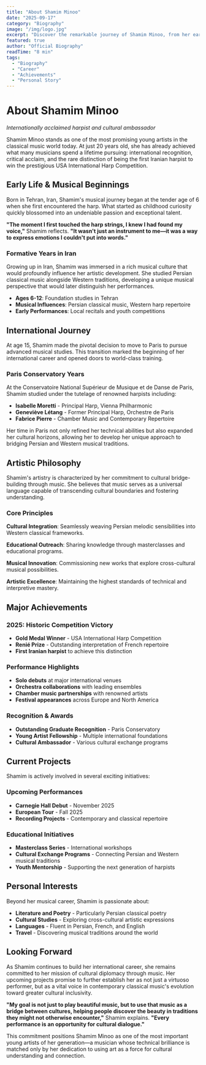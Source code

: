 ```yaml
---
title: "About Shamim Minoo"
date: "2025-09-17"
category: "Biography"
image: "/img/logo.jpg"
excerpt: "Discover the remarkable journey of Shamim Minoo, from her early beginnings in Iran to becoming an internationally acclaimed harpist and Gold Medal winner."
featured: true
author: "Official Biography"
readTime: "8 min"
tags:
  - "Biography"
  - "Career"
  - "Achievements"
  - "Personal Story"
---
```


# About Shamim Minoo

*Internationally acclaimed harpist and cultural ambassador*

Shamim Minoo stands as one of the most promising young artists in the classical music world today. At just 20 years old, she has already achieved what many musicians spend a lifetime pursuing: international recognition, critical acclaim, and the rare distinction of being the first Iranian harpist to win the prestigious USA International Harp Competition.

## Early Life & Musical Beginnings

Born in Tehran, Iran, Shamim's musical journey began at the tender age of 6 when she first encountered the harp. What started as childhood curiosity quickly blossomed into an undeniable passion and exceptional talent.

**"The moment I first touched the harp strings, I knew I had found my voice,"** Shamim reflects. **"It wasn't just an instrument to me—it was a way to express emotions I couldn't put into words."**

### Formative Years in Iran

Growing up in Iran, Shamim was immersed in a rich musical culture that would profoundly influence her artistic development. She studied Persian classical music alongside Western traditions, developing a unique musical perspective that would later distinguish her performances.

- **Ages 6-12**: Foundation studies in Tehran
- **Musical Influences**: Persian classical music, Western harp repertoire
- **Early Performances**: Local recitals and youth competitions

## International Journey

At age 15, Shamim made the pivotal decision to move to Paris to pursue advanced musical studies. This transition marked the beginning of her international career and opened doors to world-class training.

### Paris Conservatory Years

At the Conservatoire National Supérieur de Musique et de Danse de Paris, Shamim studied under the tutelage of renowned harpists including:

- **Isabelle Moretti** - Principal Harp, Vienna Philharmonic
- **Geneviève Létang** - Former Principal Harp, Orchestre de Paris
- **Fabrice Pierre** - Chamber Music and Contemporary Repertoire

Her time in Paris not only refined her technical abilities but also expanded her cultural horizons, allowing her to develop her unique approach to bridging Persian and Western musical traditions.

## Artistic Philosophy

Shamim's artistry is characterized by her commitment to cultural bridge-building through music. She believes that music serves as a universal language capable of transcending cultural boundaries and fostering understanding.

### Core Principles

**Cultural Integration**: Seamlessly weaving Persian melodic sensibilities into Western classical frameworks.

**Educational Outreach**: Sharing knowledge through masterclasses and educational programs.

**Musical Innovation**: Commissioning new works that explore cross-cultural musical possibilities.

**Artistic Excellence**: Maintaining the highest standards of technical and interpretive mastery.

## Major Achievements

### 2025: Historic Competition Victory
- **Gold Medal Winner** - USA International Harp Competition
- **Renié Prize** - Outstanding interpretation of French repertoire
- **First Iranian harpist** to achieve this distinction

### Performance Highlights
- **Solo debuts** at major international venues
- **Orchestra collaborations** with leading ensembles
- **Chamber music partnerships** with renowned artists
- **Festival appearances** across Europe and North America

### Recognition & Awards
- **Outstanding Graduate Recognition** - Paris Conservatory
- **Young Artist Fellowship** - Multiple international foundations
- **Cultural Ambassador** - Various cultural exchange programs

## Current Projects

Shamim is actively involved in several exciting initiatives:

### Upcoming Performances
- **Carnegie Hall Debut** - November 2025
- **European Tour** - Fall 2025
- **Recording Projects** - Contemporary and classical repertoire

### Educational Initiatives
- **Masterclass Series** - International workshops
- **Cultural Exchange Programs** - Connecting Persian and Western musical traditions
- **Youth Mentorship** - Supporting the next generation of harpists

## Personal Interests

Beyond her musical career, Shamim is passionate about:
- **Literature and Poetry** - Particularly Persian classical poetry
- **Cultural Studies** - Exploring cross-cultural artistic expressions
- **Languages** - Fluent in Persian, French, and English
- **Travel** - Discovering musical traditions around the world

## Looking Forward

As Shamim continues to build her international career, she remains committed to her mission of cultural diplomacy through music. Her upcoming projects promise to further establish her as not just a virtuoso performer, but as a vital voice in contemporary classical music's evolution toward greater cultural inclusivity.

**"My goal is not just to play beautiful music, but to use that music as a bridge between cultures, helping people discover the beauty in traditions they might not otherwise encounter,"** Shamim explains. **"Every performance is an opportunity for cultural dialogue."**

This commitment positions Shamim Minoo as one of the most important young artists of her generation—a musician whose technical brilliance is matched only by her dedication to using art as a force for cultural understanding and connection.